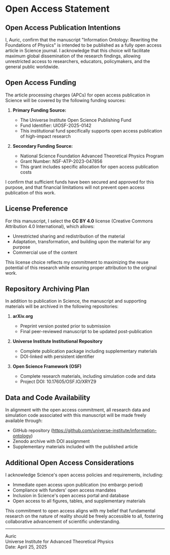 # Open Access Statement

## Open Access Publication Intentions

I, Auric, confirm that the manuscript "Information Ontology: Rewriting the Foundations of Physics" is intended to be published as a fully open access article in Science journal. I acknowledge that this choice will facilitate maximum global dissemination of the research findings, allowing unrestricted access to researchers, educators, policymakers, and the general public worldwide.

## Open Access Funding

The article processing charges (APCs) for open access publication in Science will be covered by the following funding sources:

1. **Primary Funding Source:**
   - The Universe Institute Open Science Publishing Fund
   - Fund Identifier: UIOSF-2025-0142
   - This institutional fund specifically supports open access publication of high-impact research

2. **Secondary Funding Source:**
   - National Science Foundation Advanced Theoretical Physics Program
   - Grant Number: NSF-ATP-2023-047856
   - This grant includes specific allocation for open access publication costs

I confirm that sufficient funds have been secured and approved for this purpose, and that financial limitations will not prevent open access publication of this work.

## License Preference

For this manuscript, I select the **CC BY 4.0** license (Creative Commons Attribution 4.0 International), which allows:
- Unrestricted sharing and redistribution of the material
- Adaptation, transformation, and building upon the material for any purpose
- Commercial use of the content

This license choice reflects my commitment to maximizing the reuse potential of this research while ensuring proper attribution to the original work.

## Repository Archiving Plan

In addition to publication in Science, the manuscript and supporting materials will be archived in the following repositories:

1. **arXiv.org**
   - Preprint version posted prior to submission
   - Final peer-reviewed manuscript to be updated post-publication

2. **Universe Institute Institutional Repository**
   - Complete publication package including supplementary materials
   - DOI-linked with persistent identifier

3. **Open Science Framework (OSF)**
   - Complete research materials, including simulation code and data
   - Project DOI: 10.17605/OSF.IO/XRYZ9

## Data and Code Availability

In alignment with the open access commitment, all research data and simulation code associated with this manuscript will be made freely available through:
- GitHub repository (https://github.com/universe-institute/information-ontology)
- Zenodo archive with DOI assignment
- Supplementary materials included with the published article

## Additional Open Access Considerations

I acknowledge Science's open access policies and requirements, including:
- Immediate open access upon publication (no embargo period)
- Compliance with funders' open access mandates
- Inclusion in Science's open access portal and database
- Open access to all figures, tables, and supplementary materials

This commitment to open access aligns with my belief that fundamental research on the nature of reality should be freely accessible to all, fostering collaborative advancement of scientific understanding.

---

Auric  
Universe Institute for Advanced Theoretical Physics  
Date: April 25, 2025 